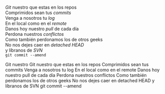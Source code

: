 <p><em>Git</em> nuestro que estas en los repos<br />  Comprimidos sean tus <em>commits</em><br />  Venga a nosotros tu <em>log</em><br /> 
En el local como en el <em>remote</em><br /> 
Danos hoy nuestro <em>pull</em> de cada día<br />  Perdona nuestros <em>conflictos</em><br /> 
Como también perdonamos los de otros geeks<br /> 
No nos dejes caer en <em>detached HEAD</em><br />  y líbranos de <em>SVN</em><br /> 
<code>git commit --amend</code></p>Git nuestro 
Git nuestro que estas en los repos  Comprimidos sean tus commits 
Venga a nosotros tu log 
En el local como en el remote 
Danos hoy nuestro pull de cada día 
Perdona nuestros conflictos 
Como también perdonamos los de otros geeks  No nos dejes caer en detached HEAD 
y líbranos de SVN 
git commit --amend
